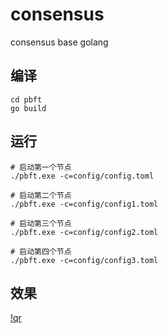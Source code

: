 # consensus
consensus base golang

## 编译
```
cd pbft
go build
```

## 运行
```
# 启动第一个节点
./pbft.exe -c=config/config.toml

# 启动第二个节点
./pbft.exe -c=config/config1.toml

# 启动第三个节点
./pbft.exe -c=config/config2.toml

# 启动第四个节点
./pbft.exe -c=config/config3.toml
```

## 效果
[!qr](./docs/images/pbft.png)
